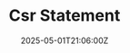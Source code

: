 ---
title: Csr Statement
linkTitle: Csr Statement
date: '2025-05-01T21:06:00Z'
weight: 1
description: Green Orbit Digital's CSR framework emphasizes Environmental, Ethical,
  Philanthropic, and Economic responsibilities, aligning with global standards to
  create positive impact through sustainable practices, community engagement, and
  ethical business conduct.
draft: false
ref: csr-statement
---